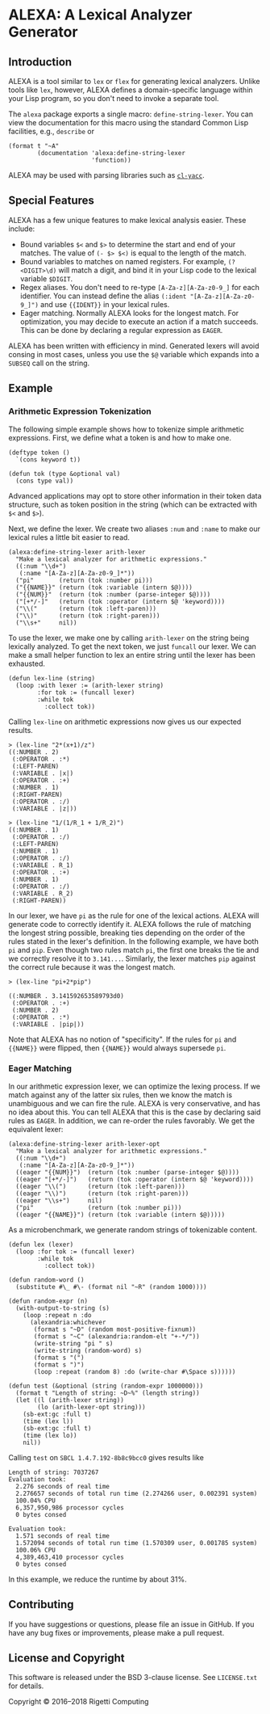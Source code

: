 # ALEXA: A Lexical Analyzer Generator

## Introduction

ALEXA is a tool similar to `lex` or `flex` for generating lexical analyzers. Unlike tools like `lex`, however, ALEXA defines a domain-specific language within your Lisp program, so you don't need to invoke a separate tool.

The `alexa` package exports a single macro: `define-string-lexer`. You can view the documentation for this macro using the standard Common Lisp facilities, e.g., `describe` or

```
(format t "~A"
        (documentation 'alexa:define-string-lexer
                       'function))
```

ALEXA may be used with parsing libraries such as [`cl-yacc`](https://www.irif.univ-paris-diderot.fr/~jch/software/cl-yacc/).

## Special Features

ALEXA has a few unique features to make lexical analysis easier. These include:

* Bound variables `$<` and `$>` to determine the start and end of your matches. The value of `(- $> $<)` is equal to the length of the match.
* Bound variables to matches on named registers. For example, `(?<DIGIT>\d)` will match a digit, and bind it in your Lisp code to the lexical variable `$DIGIT`.
* Regex aliases. You don't need to re-type `[A-Za-z][A-Za-z0-9_]` for each identifier. You can instead define the alias `(:ident "[A-Za-z][A-Za-z0-9_]")` and use `{{IDENT}}` in your lexical rules.
* Eager matching. Normally ALEXA looks for the longest match. For optimization, you may decide to execute an action if a match succeeds. This can be done by declaring a regular expression as `EAGER`.

ALEXA has been written with efficiency in mind. Generated lexers will avoid consing in most cases, unless you use the `$@` variable which expands into a `SUBSEQ` call on the string.

## Example

### Arithmetic Expression Tokenization

The following simple example shows how to tokenize simple arithmetic expressions. First, we define what a token is and how to make one.

```
(deftype token ()
  `(cons keyword t))

(defun tok (type &optional val)
  (cons type val))
```

Advanced applications may opt to store other information in their token data structure, such as token position in the string (which can be extracted with `$<` and `$>`).

Next, we define the lexer. We create two aliases `:num` and `:name` to make our lexical rules a little bit easier to read.


```
(alexa:define-string-lexer arith-lexer
  "Make a lexical analyzer for arithmetic expressions."
  ((:num "\\d+")
   (:name "[A-Za-z][A-Za-z0-9_]*"))
  ("pi"       (return (tok :number pi)))
  ("{{NAME}}" (return (tok :variable (intern $@))))
  ("{{NUM}}"  (return (tok :number (parse-integer $@))))
  ("[+*/-]"   (return (tok :operator (intern $@ 'keyword))))
  ("\\("      (return (tok :left-paren)))
  ("\\)"      (return (tok :right-paren)))
  ("\\s+"     nil))
```

To use the lexer, we make one by calling `arith-lexer` on the string being lexically analyzed. To get the next token, we just `funcall` our lexer. We can make a small helper function to lex an entire string until the lexer has been exhausted.

```
(defun lex-line (string)
  (loop :with lexer := (arith-lexer string)
        :for tok := (funcall lexer)
        :while tok
          :collect tok))
```

Calling `lex-line` on arithmetic expressions now gives us our expected results.

```
> (lex-line "2*(x+1)/z")
((:NUMBER . 2)
 (:OPERATOR . :*)
 (:LEFT-PAREN)
 (:VARIABLE . |x|)
 (:OPERATOR . :+)
 (:NUMBER . 1)
 (:RIGHT-PAREN)
 (:OPERATOR . :/)
 (:VARIABLE . |z|))

> (lex-line "1/(1/R_1 + 1/R_2)")
((:NUMBER . 1)
 (:OPERATOR . :/)
 (:LEFT-PAREN)
 (:NUMBER . 1)
 (:OPERATOR . :/)
 (:VARIABLE . R_1)
 (:OPERATOR . :+)
 (:NUMBER . 1)
 (:OPERATOR . :/)
 (:VARIABLE . R_2)
 (:RIGHT-PAREN))
```

In our lexer, we have `pi` as the rule for one of the lexical actions. ALEXA will generate code to correctly identify it. ALEXA follows the rule of matching the longest string possible, breaking ties depending on the order of the rules stated in the lexer's definition. In the following example, we have both `pi` and `pip`. Even though two rules match `pi`, the first one breaks the tie and we correctly resolve it to `3.141...`. Similarly, the lexer matches `pip` against the correct rule because it was the longest match.

```
> (lex-line "pi+2*pip")

((:NUMBER . 3.141592653589793d0)
 (:OPERATOR . :+)
 (:NUMBER . 2)
 (:OPERATOR . :*)
 (:VARIABLE . |pip|))
```

Note that ALEXA has no notion of "specificity". If the rules for `pi` and `{{NAME}}` were flipped, then `{{NAME}}` would always supersede `pi`.

### Eager Matching

In our arithmetic expression lexer, we can optimize the lexing process. If we match against any of the latter six rules, then we know the match is unambiguous and we can fire the rule. ALEXA is very conservative, and has no idea about this. You can tell ALEXA that this is the case by declaring said rules as `EAGER`. In addition, we can re-order the rules favorably. We get the equivalent lexer:

```
(alexa:define-string-lexer arith-lexer-opt
  "Make a lexical analyzer for arithmetic expressions."
  ((:num "\\d+")
   (:name "[A-Za-z][A-Za-z0-9_]*"))
  ((eager "{{NUM}}")  (return (tok :number (parse-integer $@))))
  ((eager "[+*/-]")   (return (tok :operator (intern $@ 'keyword))))
  ((eager "\\(")      (return (tok :left-paren)))
  ((eager "\\)")      (return (tok :right-paren)))
  ((eager "\\s+")     nil)
  ("pi"               (return (tok :number pi)))
  ((eager "{{NAME}}") (return (tok :variable (intern $@)))))
```

As a microbenchmark, we generate random strings of tokenizable content.

```
(defun lex (lexer)
  (loop :for tok := (funcall lexer)
        :while tok
          :collect tok))

(defun random-word ()
  (substitute #\_ #\- (format nil "~R" (random 1000))))

(defun random-expr (n)
  (with-output-to-string (s)
    (loop :repeat n :do
      (alexandria:whichever
       (format s "~D" (random most-positive-fixnum))
       (format s "~C" (alexandria:random-elt "+-*/"))
       (write-string "pi " s)
       (write-string (random-word) s)
       (format s "(")
       (format s ")")
       (loop :repeat (random 8) :do (write-char #\Space s))))))

(defun test (&optional (string (random-expr 1000000)))
  (format t "Length of string: ~D~%" (length string))
  (let ((l (arith-lexer string))
        (lo (arith-lexer-opt string)))
    (sb-ext:gc :full t)
    (time (lex l))
    (sb-ext:gc :full t)
    (time (lex lo))
    nil))
```

Calling `test` on `SBCL 1.4.7.192-8b8c9bcc0` gives results like

```
Length of string: 7037267
Evaluation took:
  2.276 seconds of real time
  2.276657 seconds of total run time (2.274266 user, 0.002391 system)
  100.04% CPU
  6,357,950,986 processor cycles
  0 bytes consed

Evaluation took:
  1.571 seconds of real time
  1.572094 seconds of total run time (1.570309 user, 0.001785 system)
  100.06% CPU
  4,389,463,410 processor cycles
  0 bytes consed
```

In this example, we reduce the runtime by about 31%.

## Contributing

If you have suggestions or questions, please file an issue in GitHub. If you have any bug fixes or improvements, please make a pull request.

## License and Copyright

This software is released under the BSD 3-clause license. See `LICENSE.txt` for details.

Copyright © 2016–2018 Rigetti Computing